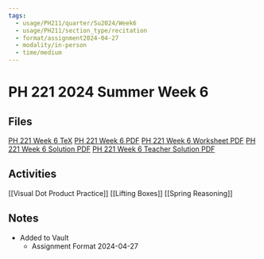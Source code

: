 ```yaml
---
tags:
  - usage/PH211/quarter/Su2024/Week6
  - usage/PH211/section_type/recitation
  - format/assignment2024-04-27
  - modality/in-person
  - time/medium
---
```

# PH 221 2024 Summer Week 6
## Files
[PH 221 Week 6 TeX](PH_221_Week_6.tex)
[PH 221 Week 6 PDF](PH_221_Week_6.pdf)
[PH 221 Week 6 Worksheet PDF](PH_221_Week_6-Worksheet.pdf)
[PH 221 Week 6 Solution PDF](PH_221_Week_6-Solution.pdf)
[PH 221 Week 6 Teacher Solution PDF](PH_221_Week_6-Teacher_Solution.pdf)
## Activities
[[Visual Dot Product Practice]]
[[Lifting Boxes]]
[[Spring Reasoning]]
## Notes
* Added to Vault
	* Assignment Format 2024-04-27